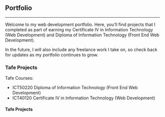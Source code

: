 <section id="about" class="content">


## Portfolio

---

Welcome to my web development portfolio. Here, you’ll find projects that I completed as part of earning my Certificate IV in Information Technology (Web Development) and Diploma of Information Technology (Front End Web Development).

In the future, I will also include any freelance work I take on, so check back for updates as my portfolio continues to grow.

### Tafe Projects

Tafe Courses:

- ICT50220 Diploma of Information Technology (Front End Web Development)
- ICT40120 Certificate IV in Information Technology (Web Development)


<article class="home-article">

#### Tafe Projects
